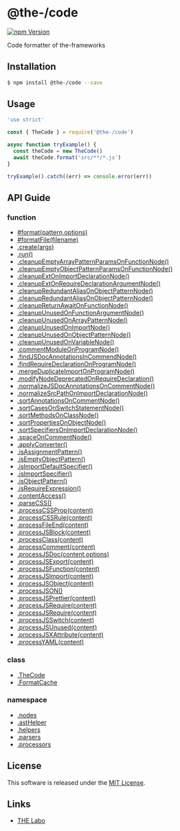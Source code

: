 @the-/code
==========

<!---
This file is generated by the-tmpl. Do not update manually.
--->

<!-- Badge Start -->
<a name="badges"></a>

[![npm Version][bd_npm_shield_url]][bd_npm_url]

[bd_repo_url]: https://github.com/the-labo/the
[bd_travis_url]: http://travis-ci.org/the-labo/the
[bd_travis_shield_url]: http://img.shields.io/travis/the-labo/the.svg?style=flat
[bd_travis_com_url]: http://travis-ci.com/the-labo/the
[bd_travis_com_shield_url]: https://api.travis-ci.com/the-labo/the.svg?token=
[bd_license_url]: https://github.com/the-labo/the/blob/master/LICENSE
[bd_npm_url]: http://www.npmjs.org/package/@the-/code
[bd_npm_shield_url]: http://img.shields.io/npm/v/@the-/code.svg?style=flat
[bd_standard_url]: http://standardjs.com/
[bd_standard_shield_url]: https://img.shields.io/badge/code%20style-standard-brightgreen.svg

<!-- Badge End -->


<!-- Description Start -->
<a name="description"></a>

Code formatter of the-frameworks

<!-- Description End -->


<!-- Overview Start -->
<a name="overview"></a>




<!-- Overview End -->


<!-- Sections Start -->
<a name="sections"></a>

<!-- Section from "doc/readme/01.Installation.md.hbs" Start -->

<a name="section-doc-readme-01-installation-md"></a>

Installation
-----

```bash
$ npm install @the-/code --save
```


<!-- Section from "doc/readme/01.Installation.md.hbs" End -->

<!-- Section from "doc/readme/02.Usage.md.hbs" Start -->

<a name="section-doc-readme-02-usage-md"></a>

Usage
---------

```javascript
'use strict'

const { TheCode } = require('@the-/code')

async function tryExample() {
  const theCode = new TheCode()
  await theCode.format('src/**/*.js')
}

tryExample().catch((err) => console.error(err))

```


<!-- Section from "doc/readme/02.Usage.md.hbs" End -->


<!-- Sections Start -->

<a name="api"></a>

## API Guide

### function
- [#format(pattern,options)](./doc/api/api.md#module_@the-/code.TheCode#format)
- [#formatFile(filename)](./doc/api/api.md#module_@the-/code.TheCode#formatFile)
- [.create(args)](./doc/api/api.md#module_@the-/code.create)
- [.run()](./doc/api/api.md#module_@the-/code.run)
- [.cleanupEmptyArrayPatternParamsOnFunctionNode()](./doc/api/api.md#module_@the-/code.ast.nodes.cleanupEmptyArrayPatternParamsOnFunctionNode)
- [.cleanupEmptyObjectPatternParamsOnFunctionNode()](./doc/api/api.md#module_@the-/code.ast.nodes.cleanupEmptyObjectPatternParamsOnFunctionNode)
- [.cleanupExtOnImportDeclarationNode()](./doc/api/api.md#module_@the-/code.ast.nodes.cleanupExtOnImportDeclarationNode)
- [.cleanupExtOnRequireDeclarationArgumentNode()](./doc/api/api.md#module_@the-/code.ast.nodes.cleanupExtOnRequireDeclarationArgumentNode)
- [.cleanupRedundantAliasOnObjectPatternNode()](./doc/api/api.md#module_@the-/code.ast.nodes.cleanupRedundantAliasOnObjectPatternNode)
- [.cleanupRedundantAliasOnObjectPatternNode()](./doc/api/api.md#module_@the-/code.ast.nodes.cleanupRedundantAliasOnObjectPatternNode)
- [.cleanupReturnAwaitOnFunctionNode()](./doc/api/api.md#module_@the-/code.ast.nodes.cleanupReturnAwaitOnFunctionNode)
- [.cleanupUnusedOnFunctionArgumentNode()](./doc/api/api.md#module_@the-/code.ast.nodes.cleanupUnusedOnFunctionArgumentNode)
- [.cleanupUnusedOnArrayPatternNode()](./doc/api/api.md#module_@the-/code.ast.nodes.cleanupUnusedOnArrayPatternNode)
- [.cleanupUnusedOnImportNode()](./doc/api/api.md#module_@the-/code.ast.nodes.cleanupUnusedOnImportNode)
- [.cleanupUnusedOnObjectPatternNode()](./doc/api/api.md#module_@the-/code.ast.nodes.cleanupUnusedOnObjectPatternNode)
- [.cleanupUnusedOnVariableNode()](./doc/api/api.md#module_@the-/code.ast.nodes.cleanupUnusedOnVariableNode)
- [.commentModuleOnProgramNode()](./doc/api/api.md#module_@the-/code.ast.nodes.commentModuleOnProgramNode)
- [.findJSDocAnnotationsInCommendNode()](./doc/api/api.md#module_@the-/code.ast.nodes.findJSDocAnnotationsInCommendNode)
- [.findRequireDeclarationOnProgramNode()](./doc/api/api.md#module_@the-/code.ast.nodes.findRequireDeclarationOnProgramNode)
- [.mergeDuplicateImportOnProgramNode()](./doc/api/api.md#module_@the-/code.ast.nodes.mergeDuplicateImportOnProgramNode)
- [.modifyNodeDeprecatedOnRequireDeclaration()](./doc/api/api.md#module_@the-/code.ast.nodes.modifyNodeDeprecatedOnRequireDeclaration)
- [.normalizeJSDocAnnotationsOnCommentNode()](./doc/api/api.md#module_@the-/code.ast.nodes.normalizeJSDocAnnotationsOnCommentNode)
- [.normalizeSrcPathOnImportDeclarationNode()](./doc/api/api.md#module_@the-/code.ast.nodes.normalizeSrcPathOnImportDeclarationNode)
- [.sortAnnotationsOnCommentNode()](./doc/api/api.md#module_@the-/code.ast.nodes.sortAnnotationsOnCommentNode)
- [.sortCasesOnSwitchStatementNode()](./doc/api/api.md#module_@the-/code.ast.nodes.sortCasesOnSwitchStatementNode)
- [.sortMethodsOnClassNode()](./doc/api/api.md#module_@the-/code.ast.nodes.sortMethodsOnClassNode)
- [.sortPropertiesOnObjectNode()](./doc/api/api.md#module_@the-/code.ast.nodes.sortPropertiesOnObjectNode)
- [.sortSpecifiersOnImportDeclarationNode()](./doc/api/api.md#module_@the-/code.ast.nodes.sortSpecifiersOnImportDeclarationNode)
- [.spaceOnCommentNode()](./doc/api/api.md#module_@the-/code.ast.nodes.spaceOnCommentNode)
- [.applyConverter()](./doc/api/api.md#module_@the-/code.applyConverter)
- [.isAssignmentPattern()](./doc/api/api.md#module_@the-/code.astHelper.isAssignmentPattern)
- [.isEmptyObjectPattern()](./doc/api/api.md#module_@the-/code.astHelper.isEmptyObjectPattern)
- [.isImportDefaultSpecifier()](./doc/api/api.md#module_@the-/code.astHelper.isImportDefaultSpecifier)
- [.isImportSpecifier()](./doc/api/api.md#module_@the-/code.astHelper.isImportSpecifier)
- [.isObjectPattern()](./doc/api/api.md#module_@the-/code.astHelper.isObjectPattern)
- [.isRequireExpression()](./doc/api/api.md#module_@the-/code.astHelper.isRequireExpression)
- [.contentAccess()](./doc/api/api.md#module_@the-/code.contentAccess)
- [.parseCSS()](./doc/api/api.md#module_@the-/code/lib/parsers.parseCSS)
- [.processCSSProp(content)](./doc/api/api.md#module_@the-/code.processors.processCSSProp)
- [.processCSSRule(content)](./doc/api/api.md#module_@the-/code.processors.processCSSRule)
- [.processFileEnd(content)](./doc/api/api.md#module_@the-/code.processors.processFileEnd)
- [.processJSBlock(content)](./doc/api/api.md#module_@the-/code.processors.processJSBlock)
- [.processClass(content)](./doc/api/api.md#module_@the-/code.processors.processClass)
- [.processComment(content)](./doc/api/api.md#module_@the-/code.processors.processComment)
- [.processJSDoc(content,options)](./doc/api/api.md#module_@the-/code.processors.processJSDoc)
- [.processJSExport(content)](./doc/api/api.md#module_@the-/code.processors.processJSExport)
- [.processJSFunction(content)](./doc/api/api.md#module_@the-/code.processors.processJSFunction)
- [.processJSImport(content)](./doc/api/api.md#module_@the-/code.processors.processJSImport)
- [.processJSObject(content)](./doc/api/api.md#module_@the-/code.processors.processJSObject)
- [.processJSON()](./doc/api/api.md#module_@the-/code.processors.processJSON)
- [.processJSPrettier(content)](./doc/api/api.md#module_@the-/code.processors.processJSPrettier)
- [.processJSRequire(content)](./doc/api/api.md#module_@the-/code.processors.processJSRequire)
- [.processJSRequire(content)](./doc/api/api.md#module_@the-/code.processors.processJSRequire)
- [.processJSSwitch(content)](./doc/api/api.md#module_@the-/code.processors.processJSSwitch)
- [.processJSUnused(content)](./doc/api/api.md#module_@the-/code.processors.processJSUnused)
- [.processJSXAttribute(content)](./doc/api/api.md#module_@the-/code.processors.processJSXAttribute)
- [.processYAML(content)](./doc/api/api.md#module_@the-/code.processors.processYAML)
### class
- [.TheCode](./doc/api/api.md#module_@the-/code.TheCode)
- [.FormatCache](./doc/api/api.md#module_@the-/code.FormatCache)
### namespace
- [.nodes](./doc/api/api.md#module_@the-/code.ast.nodes)
- [.astHelper](./doc/api/api.md#module_@the-/code.astHelper)
- [.helpers](./doc/api/api.md#module_@the-/code.helpers)
- [.parsers](./doc/api/api.md#module_@the-/code.parsers)
- [.processors](./doc/api/api.md#module_@the-/code.processors)

<!-- LICENSE Start -->
<a name="license"></a>

License
-------
This software is released under the [MIT License](https://github.com/the-labo/the/blob/master/LICENSE).

<!-- LICENSE End -->


<!-- Links Start -->
<a name="links"></a>

Links
------

+ [THE Labo][the_labo_url]

[the_labo_url]: https://github.com/the-labo

<!-- Links End -->
